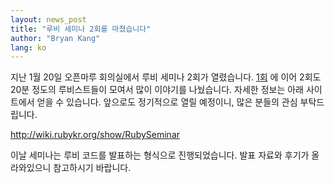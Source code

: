 ```yaml
---
layout: news_post
title: "루비 세미나 2회를 마쳤습니다"
author: "Bryan Kang"
lang: ko
---
```


지난 1월 20일 오픈마루 회의실에서 루비 세미나 2회가 열렸습니다. [1회][1] 에 이어 2회도 20분 정도의 루비스트들이
모여서 많이 이야기를 나눴습니다. 자세한 정보는 아래 사이트에서 얻을 수 있습니다. 앞으로도 정기적으로 열릴 예정이니, 많은
분들의 관심 부탁드립니다.

http://wiki.rubykr.org/show/RubySeminar

이날 세미나는 루비 코드를 발표하는 형식으로 진행되었습니다. 발표 자료와 후기가 올라와있으니 참고하시기 바랍니다.



[1]: /ko/news/2006/11/10/-2006-11-25/ 
